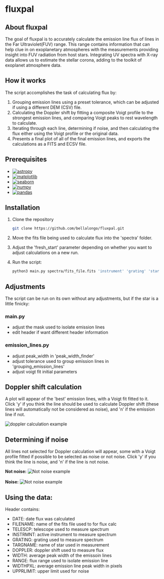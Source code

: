 # fluxpal


## About fluxpal
The goal of fluxpal is to accurately calculate the emission line flux of lines in the Far Ultraviolet(FUV) range. This range contains information that can help clue in on exoplanetary atmospheres with the measurements providing insight into FUV radiation from host stars. Integrating UV spectra with X-ray data allows us to estimate the stellar corona, adding to the toolkit of exoplanet atmosphere data. 


## How it works
The script accomplishes the task of calculating flux by:
1. Grouping emission lines using a preset tolerance, which can be adjusted if using a different DEM (CSV) file.
2. Calculating the Doppler shift by fitting a composite Voigt profile to the strongest emission lines, and comparing Voigt peaks to rest wavelength to calculate.
3. Iterating through each line, determining if noise, and then calculating the flux either using the Voigt profile or the original data.
4. Presents a final plot of all of the final emission lines, and exports the calculations as a FITS and ECSV file.


## Prerequisites 
* [![astropy][astropy-pic]][astropy-url]
* [![matplotlib][matplotlib-pic]][matplotlib-url]
* [![seaborn][seaborn-pic]][seaborn-url]
* [![numpy][numpy-pic]][numpy-url]
* [![pandas][pandas-pic]][pandas-url]


## Installation
1. Clone the repository </br>

   ```sh
   git clone https://github.com/bellalongo/fluxpal.git
   ```
2. Move the fits file being used to calculate flux into the 'spectra' folder.
3. Adjust the 'fresh_start' parameter depending on whether you want to adjust calculations on a new run.
4. Run the script:
    ```sh
   python3 main.py spectra/fits_file.fits 'instrument' 'grating' 'star name'
   ```

## Adjustments
The script can be run on its own without any adjustments, but if the star is a little finicky:
### main.py
* adjust the mask used to isolate emission lines
* edit header if want different header information
### emission_lines.py
* adjust peak_width in 'peak_width_finder'
* adjust tolerance used to group emission lines in 'grouping_emission_lines'
* adjust voigt fit initial parameters
  


## Doppler shift calculation
A plot will appear of the 'best' emission lines, with a Voigt fit fitted to it. Click 'y' if you think the line should be used to calculate Doppler shift (these lines will automatically not be considered as noise), and 'n' if the emission line if not. </br>

![doppler calculation example](https://github.com/bellalongo/Flux-and-Line-Measurement-Script/blob/main/doppler_calc.png?raw=true)
</br>

## Determining if noise
All lines not selected for Doppler calculation will appear, some with a Voigt profile fitted if possible to be selected as noise or not noise. Click 'y' if you think the line is noise, and 'n' if the line is not noise. </br>

**Not noise:**
![Not noise example](https://github.com/bellalongo/Flux-and-Line-Measurement-Script/blob/main/not_noise.png?raw=true)
</br>
</br>
**Noise:**
![Not noise example](https://github.com/bellalongo/Flux-and-Line-Measurement-Script/blob/main/noise.png?raw=true)


## Using the data:
Header contains:
* DATE: date flux was calculated
* FILENAME: name of the fits file used to for flux calc
* TELESCP: telescope used to measure spectrum
* INSTRMNT: active instrument to measure spectrum
* GRATING: grating used to measure spectrum
* TARGNAME: name of star used in measurement
* DOPPLER: doppler shift used to measure flux
* WIDTH: average peak width of the emissoin lines
* RANGE: flux range used to isolate emission line
* WIDTHPXL: average emission line peak width in pixels
* UPPRLIMIT: upper limit used for noise

   


  







[numpy-url]: https://numpy.org/doc/
[numpy-pic]: https://img.shields.io/badge/numpy-blue?style=for-the-badge
[astropy-url]: https://astropy.org/
[astropy-pic]: https://img.shields.io/badge/astropy-orange?style=for-the-badge
[matplotlib-url]: https://matplotlib.org/stable/index.html
[matplotlib-pic]: https://img.shields.io/badge/matplotlib-yellow?style=for-the-badge
[seaborn-url]: https://seaborn.pydata.org/
[seaborn-pic]: https://img.shields.io/badge/seaborn-purple?style=for-the-badge
[pandas-url]: https://pandas.pydata.org/docs/
[pandas-pic]: https://img.shields.io/badge/pandas-black?style=for-the-badge

